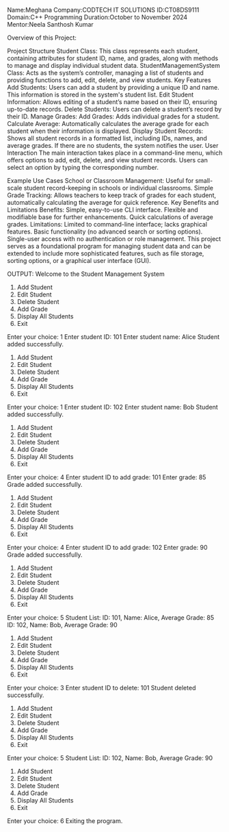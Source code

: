 Name:Meghana
Company:CODTECH IT SOLUTIONS 
ID:CT08DS9111 Domain:C++ Programming
Duration:October to November 2024 
Mentor:Neela Santhosh Kumar

Overview of this Project:

Project Structure
Student Class: This class represents each student, containing attributes for student ID, name, and grades, along with methods to manage and display individual student data.
StudentManagementSystem Class: Acts as the system’s controller, managing a list of students and providing functions to add, edit, delete, and view students.
Key Features
Add Students: Users can add a student by providing a unique ID and name. This information is stored in the system's student list.
Edit Student Information: Allows editing of a student’s name based on their ID, ensuring up-to-date records.
Delete Students: Users can delete a student’s record by their ID.
Manage Grades:
Add Grades: Adds individual grades for a student.
Calculate Average: Automatically calculates the average grade for each student when their information is displayed.
Display Student Records: Shows all student records in a formatted list, including IDs, names, and average grades. If there are no students, the system notifies the user.
User Interaction
The main interaction takes place in a command-line menu, which offers options to add, edit, delete, and view student records. Users can select an option by typing the corresponding number.

Example Use Cases
School or Classroom Management: Useful for small-scale student record-keeping in schools or individual classrooms.
Simple Grade Tracking: Allows teachers to keep track of grades for each student, automatically calculating the average for quick reference.
Key Benefits and Limitations
Benefits:
Simple, easy-to-use CLI interface.
Flexible and modifiable base for further enhancements.
Quick calculations of average grades.
Limitations:
Limited to command-line interface; lacks graphical features.
Basic functionality (no advanced search or sorting options).
Single-user access with no authentication or role management.
This project serves as a foundational program for managing student data and can be extended to include more sophisticated features, such as file storage, sorting options, or a graphical user interface (GUI).

OUTPUT:
Welcome to the Student Management System

1. Add Student
2. Edit Student
3. Delete Student
4. Add Grade
5. Display All Students
6. Exit

Enter your choice: 1
Enter student ID: 101
Enter student name: Alice
Student added successfully.

1. Add Student
2. Edit Student
3. Delete Student
4. Add Grade
5. Display All Students
6. Exit

Enter your choice: 1
Enter student ID: 102
Enter student name: Bob
Student added successfully.

1. Add Student
2. Edit Student
3. Delete Student
4. Add Grade
5. Display All Students
6. Exit

Enter your choice: 4
Enter student ID to add grade: 101
Enter grade: 85
Grade added successfully.

1. Add Student
2. Edit Student
3. Delete Student
4. Add Grade
5. Display All Students
6. Exit

Enter your choice: 4
Enter student ID to add grade: 102
Enter grade: 90
Grade added successfully.

1. Add Student
2. Edit Student
3. Delete Student
4. Add Grade
5. Display All Students
6. Exit

Enter your choice: 5
Student List:
ID: 101, Name: Alice, Average Grade: 85
ID: 102, Name: Bob, Average Grade: 90

1. Add Student
2. Edit Student
3. Delete Student
4. Add Grade
5. Display All Students
6. Exit

Enter your choice: 3
Enter student ID to delete: 101
Student deleted successfully.

1. Add Student
2. Edit Student
3. Delete Student
4. Add Grade
5. Display All Students
6. Exit

Enter your choice: 5
Student List:
ID: 102, Name: Bob, Average Grade: 90

1. Add Student
2. Edit Student
3. Delete Student
4. Add Grade
5. Display All Students
6. Exit

Enter your choice: 6
Exiting the program.
